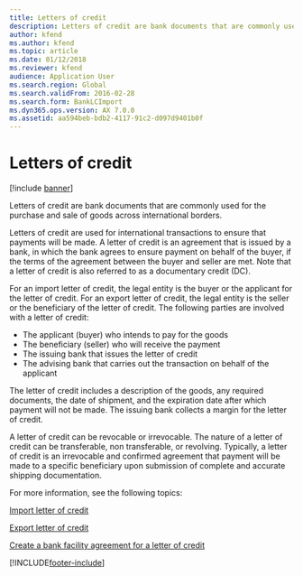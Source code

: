 ```yaml
---
title: Letters of credit
description: Letters of credit are bank documents that are commonly used for the purchase and sale of goods across international borders.
author: kfend
ms.author: kfend
ms.topic: article
ms.date: 01/12/2018
ms.reviewer: kfend
audience: Application User
ms.search.region: Global
ms.search.validFrom: 2016-02-28
ms.search.form: BankLCImport
ms.dyn365.ops.version: AX 7.0.0
ms.assetid: aa594beb-bdb2-4117-91c2-d097d9401b0f
---
```


# Letters of credit

[!include [banner](../includes/banner.md)]

Letters of credit are bank documents that are commonly used for the purchase and sale of goods across international borders. 

Letters of credit are used for international transactions to ensure that payments will be made. A letter of credit is an agreement that is issued by a bank, in which the bank agrees to ensure payment on behalf of the buyer, if the terms of the agreement between the buyer and seller are met. Note that a letter of credit is also referred to as a documentary credit (DC). 

For an import letter of credit, the legal entity is the buyer or the applicant for the letter of credit. For an export letter of credit, the legal entity is the seller or the beneficiary of the letter of credit. The following parties are involved with a letter of credit: 

 - The applicant (buyer) who intends to pay for the goods 
 - The beneficiary (seller) who will receive the payment
 - The issuing bank that issues the letter of credit
 - The advising bank that carries out the transaction on behalf of the applicant

The letter of credit includes a description of the goods, any required documents, the date of shipment, and the expiration date after which payment will not be made. The issuing bank collects a margin for the letter of credit. 

A letter of credit can be revocable or irrevocable. The nature of a letter of credit can be transferable, non transferable, or revolving. Typically, a letter of credit is an irrevocable and confirmed agreement that payment will be made to a specific beneficiary upon submission of complete and accurate shipping documentation.

For more information, see the following topics:

[Import letter of credit](tasks/import-letter-credit.md)

[Export letter of credit](tasks/export-letter-credit.md)

[Create a bank facility agreement for a letter of credit](tasks/create-bank-facility-agreement-letter-credit.md)




[!INCLUDE[footer-include](../../includes/footer-banner.md)]
